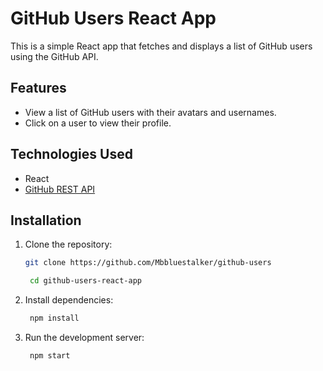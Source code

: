 # GitHub Users React App

This is a simple React app that fetches and displays a list of GitHub users using the GitHub API.

## Features

- View a list of GitHub users with their avatars and usernames.
- Click on a user to view their profile.

## Technologies Used

- React
- [GitHub REST API](https://api.github.com/users)

## Installation

1. Clone the repository:

   ```bash
   git clone https://github.com/Mbbluestalker/github-users

    cd github-users-react-app

   ```

2. Install dependencies:

   ```bash
    npm install

   ```

3. Run the development server:

   ```bash
    npm start
   ```
